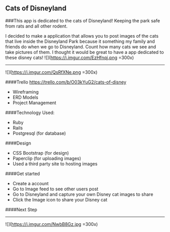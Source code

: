 ## Cats of Disneyland 

###This app is dedicated to the cats of Disneyland! Keeping the park safe from rats and all other rodent. 

I decided to make a application that allows you to post images of the cats that live inside the Disneyland 
Park because it something my family and friends do when we go to Disneyland. Count how many cats we see and take pictures of them. I thought it would be great to have a app dedicated to these disney cats!
![](https://i.imgur.com/EzHfnqj.png =300x)
*******
![](https://i.imgur.com/QsRfXNe.png =300x)

####Trello 
https://trello.com/b/O03kYuG2/cats-of-disney
* Wireframing
* ERD Models 
* Project Management 


####Technology Used: 
* Ruby
* Rails
* Postgresql (for database) 


####Design 
* CSS Bootstrap (for design) 
* Paperclip (for uploading images)
* Used a third party site to hosting images 

####Get started 
* Create a account
* Go to Image feed to see other users post
* Go to Disneyland and capture your own Disney cat images to share
* Click the Image icon to share your Disney cat

####Next Step 


********
![](https://i.imgur.com/NwbB8Gz.jpg =300x)

